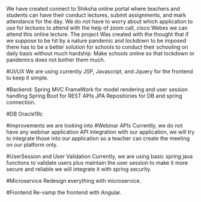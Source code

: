 We have created connect to Shiksha online portal where teachers and students can have their conduct lectures, submit assignments, and mark attendance for the day. We do not have to worry about which application to use for lectures to attend with the help of zoom call, cisco Webex we can attend this online lecture.
The project Was created with the thought that if we suppose to be hit by a nature pandemic and lockdown to be imposed there has to be a better solution for schools to conduct their schooling on daily basis without much hardship.
Make schools online so that lockdown or pandemics does not bother them much.

#UI/UX
We are using currently JSP, Javascript, and Jquery for the frontend to keep it simple.

#Backend:
Spring MVC FrameWork for model rendering and user session handling
Spring Boot for REST APIs
JPA Repositories for DB and spring connection.

#DB
Oracle19c


#improvements we are looking into
#Webinar APIs
Currently, we do not have any webinar application API integration with our application, we will try to integrate those into our application so a teacher can create the meeting on our platform only.

#UserSession and User Validation
Currently, we are using basic spring java functions to validate users plus maintain the user session to make it more secure and reliable we will integrate it with spring security.

#Microservice
Redesign everything with microservice.

#Frontend
Re-vamp the frontend with Angular.
